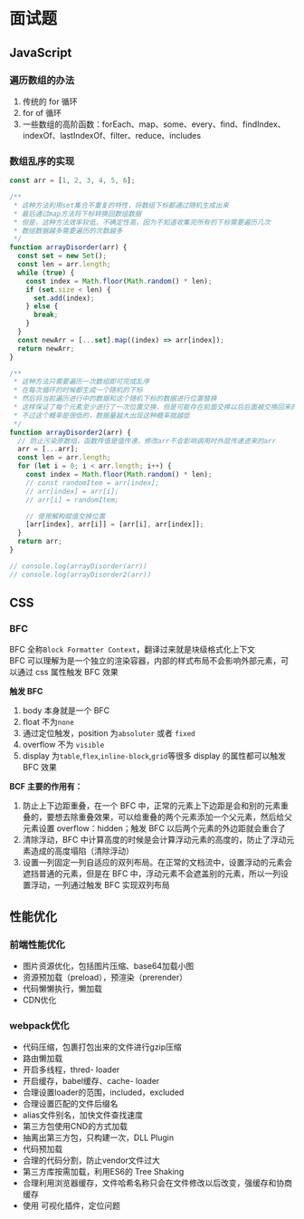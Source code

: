 # 面试题

## JavaScript

### 遍历数组的办法

1. 传统的 for 循环
2. for of 循环
3. 一些数组的高阶函数：forEach、map、some、every、find、findIndex、indexOf、lastIndexOf、filter、reduce、includes

### 数组乱序的实现

```js
const arr = [1, 2, 3, 4, 5, 6];

/**
 * 这种方法利用set集合不重复的特性，将数组下标都通过随机生成出来
 * 最后通过map方法将下标转换回数组数据
 * 但是，这种方法效率较低，不确定性高，因为不知道收集完所有的下标需要遍历几次
 * 数组数据越多需要遍历的次数越多
 */
function arrayDisorder(arr) {
  const set = new Set();
  const len = arr.length;
  while (true) {
    const index = Math.floor(Math.random() * len);
    if (set.size < len) {
      set.add(index);
    } else {
      break;
    }
  }
  const newArr = [...set].map((index) => arr[index]);
  return newArr;
}

/**
 * 这种方法只需要遍历一次数组即可完成乱序
 * 在每次循环的时候都生成一个随机的下标
 * 然后将当前遍历进行中的数据和这个随机下标的数据进行位置替换
 * 这样保证了每个元素至少进行了一次位置交换，但是可能存在前面交换以后后面被交换回来的问题
 * 不过这个概率是很低的，数据量越大出现这种概率就越低
 */
function arrayDisorder2(arr) {
  // 防止污染原数组，函数传值是值传递，修改arr不会影响调用时外层传递进来的arr
  arr = [...arr];
  const len = arr.length;
  for (let i = 0; i < arr.length; i++) {
    const index = Math.floor(Math.random() * len);
    // const randomItem = arr[index];
    // arr[index] = arr[i];
    // arr[i] = randomItem;

    // 使用解构赋值交换位置
    [arr[index], arr[i]] = [arr[i], arr[index]];
  }
  return arr;
}

// console.log(arrayDisorder(arr))
// console.log(arrayDisorder2(arr))
```

## CSS

### BFC

BFC 全称`Block Formatter Context`，翻译过来就是块级格式化上下文  
BFC 可以理解为是一个独立的渲染容器，内部的样式布局不会影响外部元素，可以通过 css 属性触发 BFC 效果

**触发 BFC**

1. body 本身就是一个 BFC
2. float 不为`none`
3. 通过定位触发，position 为`absoluter` 或者 `fixed `
4. overflow 不为 `visible`
5. display 为`table`,`flex`,`inline-block`,`grid`等很多 display 的属性都可以触发 BFC 效果

**BCF 主要的作用有：**

1. 防止上下边距重叠，在一个 BFC 中，正常的元素上下边距是会和别的元素重叠的，要想去除重叠效果，可以给重叠的两个元素添加一个父元素，然后给父元素设置 overflow：hidden；触发 BFC 以后两个元素的外边距就会重合了
2. 清除浮动，BFC 中计算高度的时候是会计算浮动元素的高度的，防止了浮动元素造成的高度塌陷（清除浮动）
3. 设置一列固定一列自适应的双列布局。在正常的文档流中，设置浮动的元素会遮挡普通的元素，但是在 BFC 中，浮动元素不会遮盖别的元素，所以一列设置浮动，一列通过触发 BFC 实现双列布局

## 性能优化

### 前端性能优化

- 图片资源优化，包括图片压缩、base64加载小图
- 资源预加载（preload），预渲染（prerender）
- 代码懒懒执行，懒加载
- CDN优化

### webpack优化

- 代码压缩，包裹打包出来的文件进行gzip压缩
- 路由懒加载
- 开启多线程，thred- loader
- 开启缓存，babel缓存、cache- loader
- 合理设置loader的范围，included，excluded
- 合理设置匹配的文件后缀名
- alias文件别名，加快文件查找速度
- 第三方包使用CND的方式加载
- 抽离出第三方包，只构建一次，DLL Plugin
- 代码预加载
- 合理的代码分割，防止vendor文件过大
- 第三方库按需加载，利用ES6的 Tree Shaking
- 合理利用浏览器缓存，文件哈希名称只会在文件修改以后改变，强缓存和协商缓存
- 使用 可视化插件，定位问题
